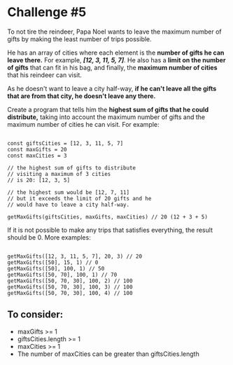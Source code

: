 # Challenge #5

To not tire the reindeer, Papa Noel wants to leave the maximum number of gifts by making the least number of trips possible.

He has an array of cities where each element is the **number of gifts he can leave there.** For example, **_[12, 3, 11, 5, 7]_**. He also has a **limit on the number of gifts** that can fit in his bag, and finally, the **maximum number of cities** that his reindeer can visit.

As he doesn't want to leave a city half-way, **if he can't leave all the gifts that are from that city, he doesn't leave any there.**

Create a program that tells him the **highest sum of gifts that he could distribute,** taking into account the maximum number of gifts and the maximum number of cities he can visit. For example:

```

const giftsCities = [12, 3, 11, 5, 7]
const maxGifts = 20
const maxCities = 3

// the highest sum of gifts to distribute
// visiting a maximum of 3 cities
// is 20: [12, 3, 5]

// the highest sum would be [12, 7, 11]
// but it exceeds the limit of 20 gifts and he
// would have to leave a city half-way.

getMaxGifts(giftsCities, maxGifts, maxCities) // 20 (12 + 3 + 5)

```

If it is not possible to make any trips that satisfies everything, the result should be 0. More examples:

```

getMaxGifts([12, 3, 11, 5, 7], 20, 3) // 20
getMaxGifts([50], 15, 1) // 0
getMaxGifts([50], 100, 1) // 50
getMaxGifts([50, 70], 100, 1) // 70
getMaxGifts([50, 70, 30], 100, 2) // 100
getMaxGifts([50, 70, 30], 100, 3) // 100
getMaxGifts([50, 70, 30], 100, 4) // 100

```

## To consider:

- maxGifts >= 1
- giftsCities.length >= 1
- maxCities >= 1
- The number of maxCities can be greater than giftsCities.length
